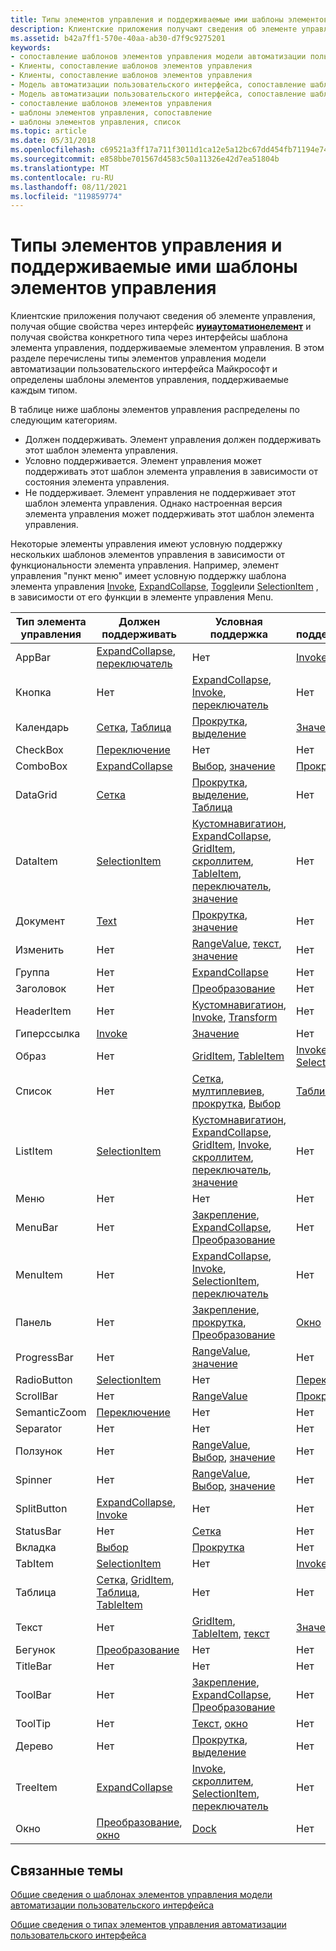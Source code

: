 ```yaml
---
title: Типы элементов управления и поддерживаемые ими шаблоны элементов управления
description: Клиентские приложения получают сведения об элементе управления, получая общие свойства через интерфейс Иуиаутоматионелемент и получая свойства конкретного типа через интерфейсы шаблона элемента управления, поддерживаемые элементом управления.
ms.assetid: b42a7ff1-570e-40aa-ab30-d7f9c9275201
keywords:
- сопоставление шаблонов элементов управления модели автоматизации пользовательского интерфейса
- Клиенты, сопоставление шаблонов элементов управления
- Клиенты, сопоставление шаблонов элементов управления
- Модель автоматизации пользовательского интерфейса, сопоставление шаблонов элементов управления
- Модель автоматизации пользовательского интерфейса, сопоставление шаблонов элементов управления
- сопоставление шаблонов элементов управления
- шаблоны элементов управления, сопоставление
- шаблоны элементов управления, список
ms.topic: article
ms.date: 05/31/2018
ms.openlocfilehash: c69521a3ff17a711f3011d1ca12e5a12bc67dd454fb71194e74a603a69cace8c
ms.sourcegitcommit: e858bbe701567d4583c50a11326e42d7ea51804b
ms.translationtype: MT
ms.contentlocale: ru-RU
ms.lasthandoff: 08/11/2021
ms.locfileid: "119859774"
---
```

# <a name="control-types-and-their-supported-control-patterns"></a>Типы элементов управления и поддерживаемые ими шаблоны элементов управления

Клиентские приложения получают сведения об элементе управления, получая общие свойства через интерфейс [**иуиаутоматионелемент**](/windows/desktop/api/UIAutomationClient/nn-uiautomationclient-iuiautomationelement) и получая свойства конкретного типа через интерфейсы шаблона элемента управления, поддерживаемые элементом управления. В этом разделе перечислены типы элементов управления модели автоматизации пользовательского интерфейса Майкрософт и определены шаблоны элементов управления, поддерживаемые каждым типом.

В таблице ниже шаблоны элементов управления распределены по следующим категориям.

-   Должен поддерживать. Элемент управления должен поддерживать этот шаблон элемента управления.
-   Условно поддерживается. Элемент управления может поддерживать этот шаблон элемента управления в зависимости от состояния элемента управления.
-   Не поддерживает. Элемент управления не поддерживает этот шаблон элемента управления. Однако настроенная версия элемента управления может поддерживать этот шаблон элемента управления.

Некоторые элементы управления имеют условную поддержку нескольких шаблонов элементов управления в зависимости от функциональности элемента управления. Например, элемент управления "пункт меню" имеет условную поддержку шаблона элемента управления [Invoke](uiauto-implementinginvoke.md), [ExpandCollapse](uiauto-implementingexpandcollapse.md), [Toggle](uiauto-implementingtoggle.md)или [SelectionItem](uiauto-implementingselectionitem.md) , в зависимости от его функции в элементе управления Menu.



| Тип элемента управления | Должен поддерживать                                                                                                                                                           | Условная поддержка                                                                                                                                                                                                                                                                                                                               | Не поддерживает                                                                               |
|--------------|------------------------------------------------------------------------------------------------------------------------------------------------------------------------|---------------------------------------------------------------------------------------------------------------------------------------------------------------------------------------------------------------------------------------------------------------------------------------------------------------------------------------------------|------------------------------------------------------------------------------------------------|
| AppBar       | [ExpandCollapse](uiauto-implementingexpandcollapse.md), [переключатель](uiauto-implementingtoggle.md)                                                                       | Нет                                                                                                                                                                                                                                                                                                                                              | [Invoke](uiauto-implementinginvoke.md)                                                        |
| Кнопка       | Нет                                                                                                                                                                   | [ExpandCollapse](uiauto-implementingexpandcollapse.md), [Invoke](uiauto-implementinginvoke.md), [переключатель](uiauto-implementingtoggle.md)                                                                                                                                                                                                         | Нет                                                                                           |
| Календарь     | [Сетка](uiauto-implementinggrid.md), [Таблица](uiauto-implementingtable.md)                                                                                             | [Прокрутка](uiauto-implementingscroll.md), [выделение](uiauto-implementingselection.md)                                                                                                                                                                                                                                                            | [Значение](uiauto-implementingvalue.md)                                                          |
| CheckBox     | [Переключение](uiauto-implementingtoggle.md)                                                                                                                                | Нет                                                                                                                                                                                                                                                                                                                                              | Нет                                                                                           |
| ComboBox     | [ExpandCollapse](uiauto-implementingexpandcollapse.md)                                                                                                                | [Выбор](uiauto-implementingselection.md), [значение](uiauto-implementingvalue.md)                                                                                                                                                                                                                                                              | [Прокрутка](uiauto-implementingscroll.md)                                                        |
| DataGrid     | [Сетка](uiauto-implementinggrid.md)                                                                                                                                    | [Прокрутка](uiauto-implementingscroll.md), [выделение](uiauto-implementingselection.md), [Таблица](uiauto-implementingtable.md)                                                                                                                                                                                                                     | Нет                                                                                           |
| DataItem     | [SelectionItem](uiauto-implementingselectionitem.md)                                                                                                                  | [Кустомнавигатион](uiauto-implementingcustomnavigation.md), [ExpandCollapse](uiauto-implementingexpandcollapse.md), [GridItem](uiauto-implementinggriditem.md), [скроллитем](uiauto-implementingscrollitem.md), [TableItem](uiauto-implementingtableitem.md), [переключатель](uiauto-implementingtoggle.md), [значение](uiauto-implementingvalue.md) | Нет                                                                                           |
| Документ     | [Text](uiauto-about-text-and-textrange-patterns.md)                                                                                                                   | [Прокрутка](uiauto-implementingscroll.md), [значение](uiauto-implementingvalue.md)                                                                                                                                                                                                                                                                    | Нет                                                                                           |
| Изменить         | Нет                                                                                                                                                                   | [RangeValue](uiauto-implementingrangevalue.md), [текст](uiauto-about-text-and-textrange-patterns.md), [значение](uiauto-implementingvalue.md)                                                                                                                                                                                                      | Нет                                                                                           |
| Группа        | Нет                                                                                                                                                                   | [ExpandCollapse](uiauto-implementingexpandcollapse.md)                                                                                                                                                                                                                                                                                           | Нет                                                                                           |
| Заголовок       | Нет                                                                                                                                                                   | [Преобразование](uiauto-implementingtransform.md)                                                                                                                                                                                                                                                                                                     | Нет                                                                                           |
| HeaderItem   | Нет                                                                                                                                                                   | [Кустомнавигатион](uiauto-implementingcustomnavigation.md), [Invoke](uiauto-implementinginvoke.md), [Transform](uiauto-implementingtransform.md)                                                                                                                                                                                               | Нет                                                                                           |
| Гиперссылка    | [Invoke](uiauto-implementinginvoke.md)                                                                                                                                | [Значение](uiauto-implementingvalue.md)                                                                                                                                                                                                                                                                                                             | Нет                                                                                           |
| Образ        | Нет                                                                                                                                                                   | [GridItem](uiauto-implementinggriditem.md), [TableItem](uiauto-implementingtableitem.md)                                                                                                                                                                                                                                                        | [Invoke](uiauto-implementinginvoke.md), [SelectionItem](uiauto-implementingselectionitem.md) |
| Список         | Нет                                                                                                                                                                   | [Сетка](uiauto-implementinggrid.md), [мултиплевиев](uiauto-implementingmultipleview.md), [прокрутка](uiauto-implementingscroll.md), [Выбор](uiauto-implementingselection.md)                                                                                                                                                                  | [Таблица](uiauto-implementingtable.md)                                                          |
| ListItem     | [SelectionItem](uiauto-implementingselectionitem.md)                                                                                                                  | [Кустомнавигатион](uiauto-implementingcustomnavigation.md), [ExpandCollapse](uiauto-implementingexpandcollapse.md), [GridItem](uiauto-implementinggriditem.md), [Invoke](uiauto-implementinginvoke.md), [скроллитем](uiauto-implementingscrollitem.md), [переключатель](uiauto-implementingtoggle.md), [значение](uiauto-implementingvalue.md)       | Нет                                                                                           |
| Меню         | Нет                                                                                                                                                                   | Нет                                                                                                                                                                                                                                                                                                                                              | Нет                                                                                           |
| MenuBar      | Нет                                                                                                                                                                   | [Закрепление](uiauto-implementingdock.md), [ExpandCollapse](uiauto-implementingexpandcollapse.md), [Преобразование](uiauto-implementingtransform.md)                                                                                                                                                                                                       | Нет                                                                                           |
| MenuItem     | Нет                                                                                                                                                                   | [ExpandCollapse](uiauto-implementingexpandcollapse.md), [Invoke](uiauto-implementinginvoke.md), [SelectionItem](uiauto-implementingselectionitem.md), [переключатель](uiauto-implementingtoggle.md)                                                                                                                                                  | Нет                                                                                           |
| Панель         | Нет                                                                                                                                                                   | [Закрепление](uiauto-implementingdock.md), [прокрутка](uiauto-implementingscroll.md), [Преобразование](uiauto-implementingtransform.md)                                                                                                                                                                                                                       | [Окно](uiauto-implementingwindow.md)                                                        |
| ProgressBar  | Нет                                                                                                                                                                   | [RangeValue](uiauto-implementingrangevalue.md), [значение](uiauto-implementingvalue.md)                                                                                                                                                                                                                                                            | Нет                                                                                           |
| RadioButton  | [SelectionItem](uiauto-implementingselectionitem.md)                                                                                                                  | Нет                                                                                                                                                                                                                                                                                                                                              | [Переключение](uiauto-implementingtoggle.md)                                                        |
| ScrollBar    | Нет                                                                                                                                                                   | [RangeValue](uiauto-implementingrangevalue.md)                                                                                                                                                                                                                                                                                                   | [Прокрутка](uiauto-implementingscroll.md)                                                        |
| SemanticZoom | [Переключение](uiauto-implementingtoggle.md)                                                                                                                                | Нет                                                                                                                                                                                                                                                                                                                                              | Нет                                                                                           |
| Separator    | Нет                                                                                                                                                                   | Нет                                                                                                                                                                                                                                                                                                                                              | Нет                                                                                           |
| Ползунок       | Нет                                                                                                                                                                   | [RangeValue](uiauto-implementingrangevalue.md), [Выбор](uiauto-implementingselection.md), [значение](uiauto-implementingvalue.md)                                                                                                                                                                                                             | Нет                                                                                           |
| Spinner      | Нет                                                                                                                                                                   | [RangeValue](uiauto-implementingrangevalue.md), [Выбор](uiauto-implementingselection.md), [значение](uiauto-implementingvalue.md)                                                                                                                                                                                                             | Нет                                                                                           |
| SplitButton  | [ExpandCollapse](uiauto-implementingexpandcollapse.md), [Invoke](uiauto-implementinginvoke.md)                                                                       | Нет                                                                                                                                                                                                                                                                                                                                              | Нет                                                                                           |
| StatusBar    | Нет                                                                                                                                                                   | [Сетка](uiauto-implementinggrid.md)                                                                                                                                                                                                                                                                                                               | Нет                                                                                           |
| Вкладка          | [Выбор](uiauto-implementingselection.md)                                                                                                                          | [Прокрутка](uiauto-implementingscroll.md)                                                                                                                                                                                                                                                                                                           | Нет                                                                                           |
| TabItem      | [SelectionItem](uiauto-implementingselectionitem.md)                                                                                                                  | Нет                                                                                                                                                                                                                                                                                                                                              | [Invoke](uiauto-implementinginvoke.md)                                                        |
| Таблица        | [Сетка](uiauto-implementinggrid.md), [GridItem](uiauto-implementinggriditem.md), [Таблица](uiauto-implementingtable.md), [TableItem](uiauto-implementingtableitem.md) | Нет                                                                                                                                                                                                                                                                                                                                              | Нет                                                                                           |
| Текст         | Нет                                                                                                                                                                   | [GridItem](uiauto-implementinggriditem.md), [TableItem](uiauto-implementingtableitem.md), [текст](uiauto-about-text-and-textrange-patterns.md)                                                                                                                                                                                                  | [Значение](uiauto-implementingvalue.md)                                                          |
| Бегунок        | [Преобразование](uiauto-implementingtransform.md)                                                                                                                          | Нет                                                                                                                                                                                                                                                                                                                                              | Нет                                                                                           |
| TitleBar     | Нет                                                                                                                                                                   | Нет                                                                                                                                                                                                                                                                                                                                              | Нет                                                                                           |
| ToolBar      | Нет                                                                                                                                                                   | [Закрепление](uiauto-implementingdock.md), [ExpandCollapse](uiauto-implementingexpandcollapse.md), [Преобразование](uiauto-implementingtransform.md)                                                                                                                                                                                                       | Нет                                                                                           |
| ToolTip      | Нет                                                                                                                                                                   | [Текст](uiauto-about-text-and-textrange-patterns.md), [окно](uiauto-implementingwindow.md)                                                                                                                                                                                                                                                     | Нет                                                                                           |
| Дерево         | Нет                                                                                                                                                                   | [Прокрутка](uiauto-implementingscroll.md), [выделение](uiauto-implementingselection.md)                                                                                                                                                                                                                                                            | Нет                                                                                           |
| TreeItem     | [ExpandCollapse](uiauto-implementingexpandcollapse.md)                                                                                                                | [Invoke](uiauto-implementinginvoke.md), [скроллитем](uiauto-implementingscrollitem.md), [SelectionItem](uiauto-implementingselectionitem.md), [переключатель](uiauto-implementingtoggle.md)                                                                                                                                                          | Нет                                                                                           |
| Окно       | [Преобразование](uiauto-implementingtransform.md), [окно](uiauto-implementingwindow.md)                                                                                 | [Dock](uiauto-implementingdock.md)                                                                                                                                                                                                                                                                                                               | Нет                                                                                           |



 

## <a name="related-topics"></a>Связанные темы

<dl> <dt>

[Общие сведения о шаблонах элементов управления модели автоматизации пользовательского интерфейса](uiauto-controlpatternsoverview.md)
</dt> <dt>

[Общие сведения о типах элементов управления автоматизации пользовательского интерфейса](uiauto-controltypesoverview.md)
</dt> </dl>

 

 




